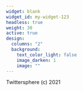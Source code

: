 ```yaml
---
widget: blank
widget_id: my-widget-123
headless: true
weight: 30
active: true
design:
  columns: "2"
  background:
    text_color_light: false
    image_darken: 1
    image: ""
---
```

Twittersphere (c) 2021